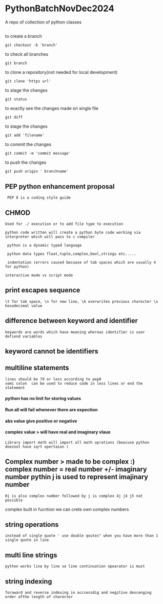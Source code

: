 # PythonBatchNovDec2024
A repo of collection of python classes

##

to create a branch
    
    git checkout -b 'branch'

to check all branches

    git branch

to clone a repository(not needed for local development)

    git clone 'https url'

to stage the changes

    git status

to exactly see the changes made on single file

    git diff 

to stage the changes

    git add 'filename'

to commit the changes

    git commit -m 'commit message'
    
to push the changes

    git push origin ' branchname'

## PEP python enhancement proposal
     
     PEP 8 is a coding style guide

## CHMOD

    Used for ./ execution or to add file type to execution

    python code written will create a python byte code working via interpreter which will pass to c compiler

     python is a dynamic typed language

     python data types float,tuple,complex,bool,strings etc.....

     indentation (errors caused becuase of tab spaces which are usually 4 for python)

    interactive mode vs script mode


## print escapes sequence

    \t for tab space, \n for new line, \b overwrites previous charecter \x hexadecimal value

## difference between keyword and identifier

    keywords are words which have meaning whereas identifier is user defiend variables

## keyword cannot be identifiers


## multiline statements

    lines should be 79 or less according to pep8
    semi colon  can be used to reduce code in less lines or end the statement

#### python has no linit for storing values

#### Run all will fail whenever there are expection

#### abs value give positive or negative

#### complex value > will have real and imaginary vlaue

    Library import math will import all math oprations (beacuse python doesnot have sqrt opertaion )


## Complex number > made to be complex :) complex number = real number +/- imaginary number pythin j is used to represent imajinary number

    0j is also complex number followed by j is complex 4j j4 j5 not possible

complex built in fucntion we can crete own complex numbers

## string operations

    instead of single quote ' use double qoutes" when you have more than 1 single quote in line

## multi line strings

    python works line by line so line continuation opearator is must

## string indexing

    foraward and reverse indexing in acccessdig and negitive descenging order ofthe length of charecter

